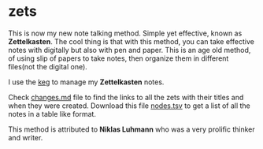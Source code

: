 # zets
This is now my new note talking method. Simple yet effective, known as **Zettelkasten**. 
The cool thing is that with this method, you can take effective notes with digitally
but also with pen and paper. This is an age old method, of using slip of papers to 
take notes, then organize them in different files(not the digital one).  

I use the [keg](https://github.com/rwxrob/keg) to manage my **Zettelkasten** notes.

Check [changes.md](dex/changes.md) file to find
the links to all the zets with their titles and when they were created. Download this file
[nodes.tsv](dex/nodes.tsv) to get a list of
all the notes in a table like format.

This method is attributed to **Niklas Luhmann** who was a very prolific thinker and writer.
